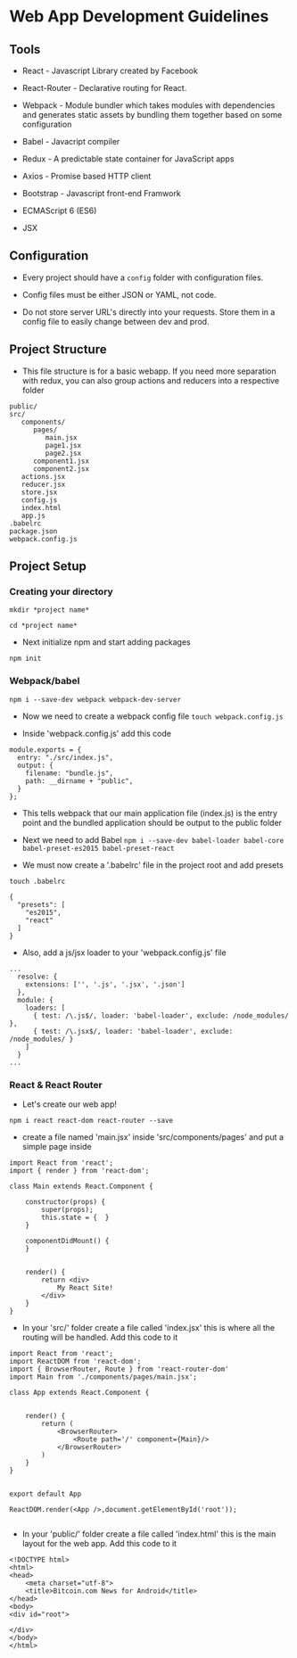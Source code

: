 # Web App Development Guidelines

## Tools

* React - Javascript Library created by Facebook

* React-Router - Declarative routing for React.

* Webpack - Module bundler which takes modules with dependencies and generates static assets by bundling them together based on some configuration

* Babel - Javacript compiler

* Redux - A predictable state container for JavaScript apps

* Axios - Promise based HTTP client

* Bootstrap - Javascript front-end Framwork

* ECMAScript 6 (ES6)

* JSX


## Configuration

* Every project should have a ```config``` folder with configuration files.

* Config files must be either JSON or YAML, not code.

* Do not store server URL's directly into your requests.  Store them in a config file to easily change between dev and prod.


## Project Structure

* This file structure is for a basic webapp.  If you need more separation with redux, you can also group actions and reducers into a respective folder

```
public/ 
src/
   components/
      pages/
	     main.jsx
	     page1.jsx
	     page2.jsx
	  component1.jsx
	  component2.jsx
   actions.jsx
   reducer.jsx
   store.jsx
   config.js
   index.html
   app.js
.babelrc
package.json
webpack.config.js
```

## Project Setup

### Creating your directory
```
mkdir *project name*
```
```
cd *project name*
```

* Next initialize npm and start adding packages
```
npm init
```

### Webpack/babel
```
npm i --save-dev webpack webpack-dev-server
```

* Now we need to create a webpack config file
```touch webpack.config.js```

* Inside 'webpack.config.js' add this code

```
module.exports = {
  entry: "./src/index.js",
  output: {
    filename: "bundle.js",
    path: __dirname + "public",
  }
};
```

* This tells webpack that our main application file (index.js) is the entry point and the bundled application should be output to the public folder

* Next we need to add Babel
```npm i --save-dev babel-loader babel-core babel-preset-es2015 babel-preset-react```

* We must now create a '.babelrc' file in the project root and add presets
```
touch .babelrc
```
```
{
  "presets": [
    "es2015",
    "react"
  ]
}
```

* Also, add a js/jsx loader to your 'webpack.config.js' file
```
...
  resolve: {
    extensions: ['', '.js', '.jsx', '.json']
  },
  module: {
    loaders: [
      { test: /\.js$/, loader: 'babel-loader', exclude: /node_modules/ },
      { test: /\.jsx$/, loader: 'babel-loader', exclude: /node_modules/ }
    ]
  }
...
```

### React & React Router
* Let's create our web app! 
```
npm i react react-dom react-router --save
```
* create a file named 'main.jsx' inside 'src/components/pages' and put a simple page inside

```
import React from 'react';
import { render } from 'react-dom';

class Main extends React.Component {

    constructor(props) {
        super(props);
        this.state = {  }
    }

    componentDidMount() {
    }


    render() {
        return <div>
            My React Site!
        </div>
    }
}

```

* In your 'src/' folder create a file called 'index.jsx' this is where all the routing will be handled.  Add this code to it
```
import React from 'react';
import ReactDOM from 'react-dom';
import { BrowserRouter, Route } from 'react-router-dom'
import Main from './components/pages/main.jsx';

class App extends React.Component {


    render() {
        return (
            <BrowserRouter>
                <Route path='/' component={Main}/>
            </BrowserRouter>
        )
    }
}


export default App

ReactDOM.render(<App />,document.getElementById('root'));


```
* In your 'public/' folder create a file called 'index.html' this is the main layout for the web app.  Add this code to it
```
<!DOCTYPE html>
<html>
<head>
    <meta charset="utf-8">
    <title>Bitcoin.com News for Android</title>
</head>
<body>
<div id="root">

</div>
</body>
</html>
```














